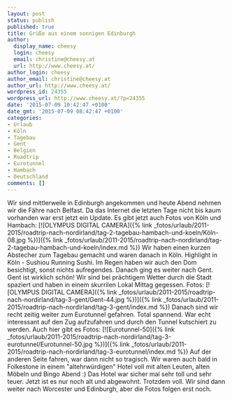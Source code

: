 ```yaml
---
layout: post
status: publish
published: true
title: Grüße aus einem sonnigen Edinburgh
author:
  display_name: cheesy
  login: cheesy
  email: christine@cheesy.at
  url: http://www.cheesy.at/
author_login: cheesy
author_email: christine@cheesy.at
author_url: http://www.cheesy.at/
wordpress_id: 24355
wordpress_url: http://www.cheesy.at/?p=24355
date: '2015-07-09 10:42:47 +0100'
date_gmt: '2015-07-09 08:42:47 +0100'
categories:
- Urlaub
- Köln
- Tagebau
- Gent
- Belgien
- Roadtrip
- Eurotunnel
- Hambach
- Deutschland
comments: []
---
```

Wir sind mittlerweile in Edinburgh angekommen und heute Abend nehmen wir die Fähre nach Belfast. Da das Internet die letzten Tage nicht bis kaum vorhanden war erst jetzt ein Update.
Es gibt jetzt auch Fotos von Köln und Hambach:
[![OLYMPUS DIGITAL CAMERA]({% link _fotos/urlaub/2011-2015/roadtrip-nach-nordirland/tag-2-tagebau-hambach-und-koeln/Köln-08.jpg %})]({% link _fotos/urlaub/2011-2015/roadtrip-nach-nordirland/tag-2-tagebau-hambach-und-koeln/index.md %})
Wir haben einen kurzen Abstecher zum Tagebau gemacht und waren danach in Köln. Highlight in Köln - Sushiou Running Sushi. Im Regen haben wir auch den Dom besichtigt, sonst nichts aufregendes.
Danach ging es weiter nach Gent. Gent ist wirklich schön! Wir sind bei prächtigem Wetter durch die Stadt spaziert und haben in einem skurrilen Lokal Mittag gegessen. Fotos:
[![OLYMPUS DIGITAL CAMERA]({% link _fotos/urlaub/2011-2015/roadtrip-nach-nordirland/tag-3-gent/Gent-44.jpg %})]({% link _fotos/urlaub/2011-2015/roadtrip-nach-nordirland/tag-3-gent/index.md %})
Danach sind wir recht zeitig weiter zum Eurotunnel gefahren. Total spannend. War echt interessant auf den Zug aufzufahren und durch den Tunnel kutschiert zu werden. Auch hier gibt es Fotos:
[![Eurotunnel-50]({% link _fotos/urlaub/2011-2015/roadtrip-nach-nordirland/tag-3-eurotunnel/Eurotunnel-50.jpg %})]({% link _fotos/urlaub/2011-2015/roadtrip-nach-nordirland/tag-3-eurotunnel/index.md %})
Auf der anderen Seite fahren, war dann nicht so tragisch. Wir waren auch bald in Folkestone in einem "altehrwürdigen" Hotel voll mit alten Leuten, alten Möbeln und Bingo Abend :)
Das Hotel war sicher mal sehr toll und sehr teuer. Jetzt ist es nur noch alt und abgewohnt. Trotzdem voll.
Wir sind dann weiter nach Worcester und Edinburgh, aber die Fotos folgen erst noch.
